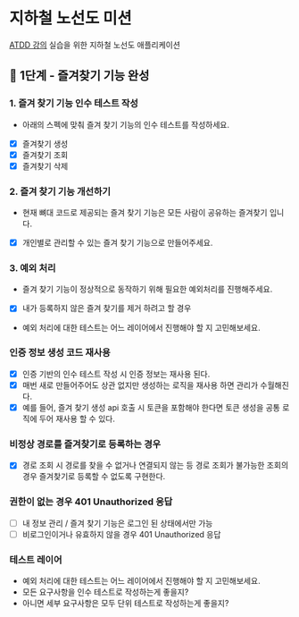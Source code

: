 # 지하철 노선도 미션
[ATDD 강의](https://edu.nextstep.camp/c/R89PYi5H) 실습을 위한 지하철 노선도 애플리케이션

## 🚀 1단계 - 즐겨찾기 기능 완성

### 1. 즐겨 찾기 기능 인수 테스트 작성

- 아래의 스펙에 맞춰 즐겨 찾기 기능의 인수 테스트를 작성하세요.
- [x] 즐겨찾기 생성
- [x] 즐겨찾기 조회
- [x] 즐겨찾기 삭제

### 2. 즐겨 찾기 기능 개선하기

- 현재 뼈대 코드로 제공되는 즐겨 찾기 기능은 모든 사람이 공유하는 즐겨찾기 입니다.
- [x] 개인별로 관리할 수 있는 즐겨 찾기 기능으로 만들어주세요.

### 3. 예외 처리

- 즐겨 찾기 기능이 정상적으로 동작하기 위해 필요한 예외처리를 진행해주세요.
- [x] 내가 등록하지 않은 즐겨 찾기를 제거 하려고 할 경우
- 예외 처리에 대한 테스트는 어느 레이어에서 진행해야 할 지 고민해보세요.

### 인증 정보 생성 코드 재사용

- [x] 인증 기반의 인수 테스트 작성 시 인증 정보는 재사용 된다.
- [x] 매번 새로 만들어주어도 상관 없지만 생성하는 로직을 재사용 하면 관리가 수월해진다.
- [x] 예를 들어, 즐겨 찾기 생성 api 호출 시 토큰을 포함해야 한다면 토큰 생성을 공통 로직에 두어 재사용 할 수 있다.

### 비정상 경로를 즐겨찾기로 등록하는 경우

- [x] 경로 조회 시 경로를 찾을 수 없거나 연결되지 않는 등 경로 조회가 불가능한 조회의 경우 즐겨찾기로 등록할 수 없도록 구현한다.

### 권한이 없는 경우 401 Unauthorized 응답

- [ ] 내 정보 관리 / 즐겨 찾기 기능은 로그인 된 상태에서만 가능
- [ ] 비로그인이거나 유효하지 않을 경우 401 Unauthorized 응답

### 테스트 레이어

- 예외 처리에 대한 테스트는 어느 레이어에서 진행해야 할 지 고민해보세요.
- 모든 요구사항을 인수 테스트로 작성하는게 좋을지?
- 아니면 세부 요구사항은 모두 단위 테스트로 작성하는게 좋을지?
